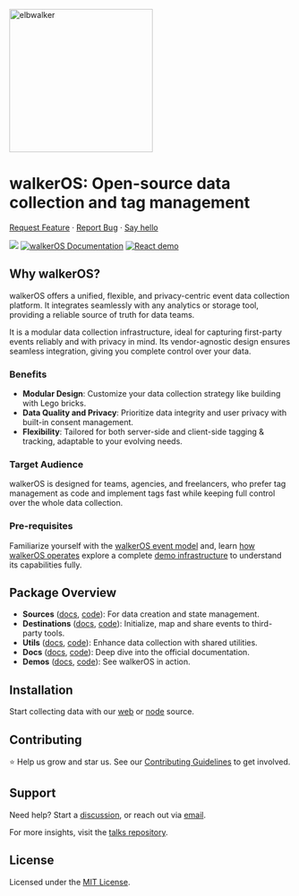 <p align="left">
  <a href="https://elbwalker.com">
    <img title="elbwalker" src='https://www.elbwalker.com/img/elbwalker_logo.png' width="256px"/>
  </a>
</p>

# walkerOS: Open-source data collection and tag management

[Request Feature](https://github.com/elbwalker/walkerOS/issues/new) ·
[Report Bug](https://github.com/elbwalker/walkerOS/issues/new) ·
[Say hello](https://calendly.com/elb-alexander/30min)

<div align="left">
  <img src="https://img.shields.io/github/license/elbwalker/walkerOS" />
  <a href="https://www.elbwalker.com/docs/"><img src="https://img.shields.io/badge/docs-www.elbwalker.com/docs/-yellow" alt="walkerOS Documentation"></a>
  <a href="https://github.com/elbwalker/walkerOS/tree/main/apps/demos/react"><img src="https://img.shields.io/badge/React_demo-blue" alt="React demo"></a>

</div>

## Why walkerOS?

walkerOS offers a unified, flexible, and privacy-centric event data collection
platform. It integrates seamlessly with any analytics or storage tool, providing
a reliable source of truth for data teams.

It is a modular data collection infrastructure, ideal for capturing first-party
events reliably and with privacy in mind. Its vendor-agnostic design ensures
seamless integration, giving you complete control over your data.

### Benefits

- **Modular Design**: Customize your data collection strategy like building with
  Lego bricks.
- **Data Quality and Privacy**: Prioritize data integrity and user privacy with
  built-in consent management.
- **Flexibility**: Tailored for both server-side and client-side tagging &
  tracking, adaptable to your evolving needs.

### Target Audience

walkerOS is designed for teams, agencies, and freelancers, who prefer tag
management as code and implement tags fast while keeping full control over the
whole data collection.

### Pre-requisites

Familiarize yourself with the
[walkerOS event model](https://www.elbwalker.com/docs/getting_started/event-model) and,
learn
[how walkerOS operates](https://www.elbwalker.com/docs/#how-walkeros-operates)
explore a complete
[demo infrastructure](https://www.elbwalker.com/docs/#complete-infrastructure)
to understand its capabilities fully.

## Package Overview

- **Sources** ([docs](https://www.elbwalker.com/docs/sources/),
  [code](./packages/sources/)): For data creation and state management.
- **Destinations** ([docs](https://www.elbwalker.com/docs/destinations/),
  [code](./packages/destinations/)): Initialize, map and share events to
  third-party tools.
- **Utils** ([docs](https://www.elbwalker.com/docs/utils/),
  [code](./packages/utils/)): Enhance data collection with shared utilities.
- **Docs** ([docs](https://www.elbwalker.com/docs/), [code](./website/docs/)):
  Deep dive into the official documentation.
- **Demos** ([docs](https://www.elbwalker.com/docs/), [code](./apps/demos/)):
  See walkerOS in action.

## Installation

Start collecting data with our
[web](https://github.com/elbwalker/walkerOS/tree/main/packages/sources/walkerjs)
or [node](https://github.com/elbwalker/walkerOS/tree/main/packages/sources/node)
source.

## Contributing

⭐️ Help us grow and star us. See our
[Contributing Guidelines](https://www.elbwalker.com/docs/contributing) to get
involved.

## Support

Need help? Start a
[discussion](https://github.com/elbwalker/walkerOS/discussions), or reach out
via [email](mailto:hello@elbwalker.com).

For more insights, visit the
[talks repository](https://github.com/elbwalker/talks).

## License

Licensed under the [MIT License](./LICENSE).

